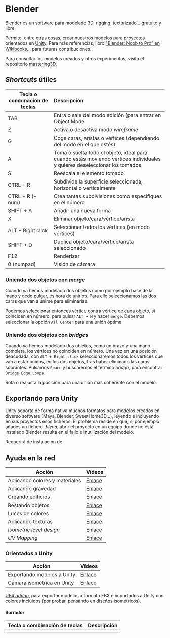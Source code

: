# Blender

Blender es un software para modelado 3D, rigging, texturizado... gratuito y libre.

Permite, entre otras cosas, crear nuestros modelos para proyectos orientados en [Unity](https://unity3d.com/es/learn/tutorials). Para más referencias, libro ["Blender: Noob to Pro" en Wikibooks](https://en.wikibooks.org/wiki/Blender_3D:_Noob_to_Pro)... para futuras contribuciones.

Para consultar los modelos creados y otros experimentos, visita el repositorio [mastering3D](https://github.com/Beelzenef/mastering3D).

## _Shortcuts_ útiles

| Tecla o combinación de teclas | Descripción|
|------| :----|
| TAB | Entra o sale del modo edición (para entrar en Object Mode|
| Z | Activa o desactiva modo _wireframe_|
| G | Coge caras, aristas o vértices (dependiendo del modo en el que estés) |
| A | Toma o suelta todo el objeto, ideal para cuando estás moviendo vértices individuales y quieres deseleccionar los tomados |
| S | Reescala el elemento tomado |
| CTRL + R | Subdivide la superficie seleccionada, horizontal o verticalmente |
| CTRL + R (+ num) | Crea tantas subdivisiones como especifiques en el número |
| SHIFT + A| Añadir una nueva forma |
| X | Eliminar objeto/cara/vértice/arista |
| ALT + Right click | Seleccionar todos los vértices (en modo vértices) |
| SHIFT + D | Duplica objeto/cara/vértice/arista seleccionado|
| F12 | Renderizar|
| 0 (numpad)| Visión de cámara|

### Uniendo dos objetos con _merge_

Cuando ya hemos modelado dos objetos como por ejemplo base de la mano y dedo pulgar, es hora de unirlos. Para ello seleccionamos las dos caras que van a unirse para eliminarlas.

Podemos seleccionar entonces vértice contra vértice de cada objeto, si coinciden en número, para pulsar `ALT + M` y hacer `merge`. Debemos seleccionar la opción `All Center` para una unión óptima.

### Uniendo dos objetos con _bridges_

Cuando ya hemos modelado dos objetos, como un brazo y una mano completa, los vértices no coinciden en número. Una vez en una posición deacudada, con `ALT + Right click` seleccionaremos todos los vértices que van a estar unidos, en los dos objetos, tras haber eliminado las caras sobrantes. Pulsamos `Space` y buscaremos el término _bridge_, para encontrar `Bridge Edge Loops`.

Rota o reajusta la posición para una unión más coherente con el modelo.

## Exportando para Unity

Unity soporta de forma nativa muchos formatos para modelos creados en diverso software (Maya, Blender, SweetHome3D...), leyendo e incluyendo en sus proyectos esos ficheros. El problema reside en que, si por ejemplo añades un fichero _.blend_, abrir el proyecto en un equipo donde no está instalado Blender resulta en el fallo e inutilización del modelo.

Requerirá de instalación de  

## Ayuda en la red

| Acción  | Vídeos|
|------| :----|
| Aplicando colores y materiales | [Enlace](https://youtu.be/3R0842q6jfE)|
| Aplicando gravedad| [Enlace](https://youtu.be/rWbXfwTJQGA)|
| Creando edificios| [Enlace](https://youtu.be/APZ2kZ3OF1E)|
| Restando objetos| [Enlace](https://youtu.be/DO6pjh6nyJc)|
| Luces de colores | [Enlace](https://youtu.be/MIoDST2qR_c)|
| Aplicando texturas | [Enlace](https://youtu.be/MGIBLPIz4oM) |
| _Isometric level design_ | [Enlace](https://www.youtube.com/watch?v=DdSeJP8jd1Y)|
| _UV Mapping_ | [Enlace](https://youtu.be/obB9T3jXlak)|

### Orientados a Unity

| Acción  | Vídeos|
|------| :----|
| Exportando modelos a Unity | [Enlace](https://youtu.be/ch97U5H3mx4) |
| Cámara isométrica en Unity | [Enlace](https://youtu.be/euJmKya6ZZM)|

[UE4 _addon_](http://www.lluisgarcia.es/ue-tools-addon/), para exportar modelos a formato FBX e importarlos a Unity con colores incluidos (por probar, pensando en diseños isométricos).

#### Borrador

| Tecla o combinación de teclas | Descripción|
|------| :----|
|||
